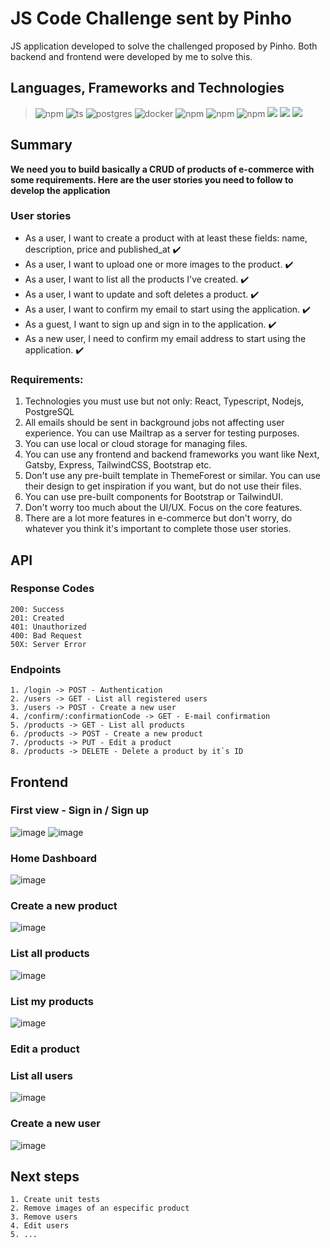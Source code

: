 # JS Code Challenge sent by Pinho
JS application developed to solve the challenged proposed by Pinho. Both backend and frontend were developed by me to solve this.

## Languages, Frameworks and Technologies
> ![npm](https://img.shields.io/npm/v/express?color=black&label=NodeJS&logo=node.js)
> ![ts](https://flat.badgen.net/badge/-/TypeScript/blue?icon=typescript&label)
> ![postgres](https://img.shields.io/badge/postgresql-10.0-blue?label=PostgreSQL&logo=postgresql)
> ![docker](https://img.shields.io/badge/3.3.0-blue?label=Docker&logo=docker)
> ![npm](https://img.shields.io/npm/v/express?color=black&label=Express&logo=node.js)
> ![npm](https://img.shields.io/npm/v/react?color=black&label=React&logo=react)
> ![npm](https://img.shields.io/npm/v/knex?color=black&label=Knex&logo=wolfram&logoColor=orange)
> ![](https://img.shields.io/badge/token-JWT-informational)
> ![](https://img.shields.io/badge/mail-mailtrap-informational)
> ![](https://img.shields.io/badge/cloud-cloudnary-informational)

## Summary
> 
**We need you to build basically a CRUD of products of e-commerce with some requirements. Here are the user stories you need to follow to develop the application**

### User stories
-   As a user, I want to create a product with at least these fields: name, description, price and published_at :heavy_check_mark:
-   As a user, I want to upload one or more images to the product. :heavy_check_mark:
-   As a user, I want to list all the products I've created. :heavy_check_mark:   
-   As a user, I want to update and soft deletes a product. :heavy_check_mark:
-   As a user, I want to confirm my email to start using the application. :heavy_check_mark:
-   As a guest, I want to sign up and sign in to the application. :heavy_check_mark:
-   As a new user, I need to confirm my email address to start using the application. :heavy_check_mark:
### Requirements:
1.  Technologies you must use but not only: React, Typescript, Nodejs, PostgreSQL    
2.  All emails should be sent in background jobs not affecting user experience. You can use Mailtrap as a server for testing purposes.    
3.  You can use local or cloud storage for managing files.    
4.  You can use any frontend and backend frameworks you want like Next, Gatsby, Express, TailwindCSS, Bootstrap etc.    
5.  Don't use any pre-built template in ThemeForest or similar. You can use their design to get inspiration if you want, but do not use their files.    
6.  You can use pre-built components for Bootstrap or TailwindUI.    
7.  Don't worry too much about the UI/UX. Focus on the core features.    
8.  There are a lot more features in e-commerce but don't worry, do whatever you think it's important to complete those user stories.

## API
### Response Codes 
```
200: Success
201: Created
401: Unauthorized
400: Bad Request
50X: Server Error
```
### Endpoints
``` 
1. /login -> POST - Authentication
2. /users -> GET - List all registered users
3. /users -> POST - Create a new user
4. /confirm/:confirmationCode -> GET - E-mail confirmation
5. /products -> GET - List all products
6. /products -> POST - Create a new product
7. /products -> PUT - Edit a product
8. /products -> DELETE - Delete a product by it`s ID
```
## Frontend
### First view - Sign in / Sign up
![image](https://user-images.githubusercontent.com/21188945/114625187-3eeae980-9c88-11eb-97a7-411363fcdee9.png)
![image](https://user-images.githubusercontent.com/21188945/114625218-47dbbb00-9c88-11eb-9bfb-03b50c361b61.png)
### Home Dashboard
![image](https://user-images.githubusercontent.com/21188945/114625281-5e821200-9c88-11eb-8391-f134dfa49641.png)
### Create a new product
![image](https://user-images.githubusercontent.com/21188945/114625343-75c0ff80-9c88-11eb-85c1-de027f5f983c.png)
### List all products
![image](https://user-images.githubusercontent.com/21188945/114625353-7fe2fe00-9c88-11eb-83cf-cc4f3bd05c64.png)
### List my products
![image](https://user-images.githubusercontent.com/21188945/114628071-ab67e780-9c8c-11eb-8368-875e385b4502.png)
### Edit a product

### List all users
![image](https://user-images.githubusercontent.com/21188945/114625725-13b4ca00-9c89-11eb-90dd-f70d7e79b9ae.png)
### Create a new user
![image](https://user-images.githubusercontent.com/21188945/114625750-1ca59b80-9c89-11eb-8805-5d835d0fb1cf.png)
## Next steps
```
1. Create unit tests
2. Remove images of an especific product
3. Remove users
4. Edit users
5. ...
```
